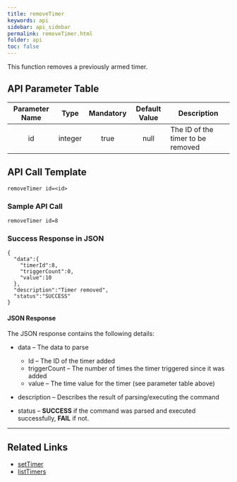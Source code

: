 ```yaml
---
title: removeTimer
keywords: api
sidebar: api_sidebar
permalink: removeTimer.html
folder: api
toc: false
---
```


This function removes a previously armed timer.



## API Parameter Table

| Parameter Name |  Type   | Mandatory | Default Value | Description                       |
| :------------: | :-----: | :-------: | :-----------: | --------------------------------- |
|       id       | integer |   true    |     null      | The ID of the timer to be removed |



## API Call Template

``` 
removeTimer id=<id>
```



### Sample API Call

``` 
removeTimer id=8
```



### Success Response in JSON

``` 
{
  "data":{
    "timerId":8,
    "triggerCount":0,
    "value":10
  },
  "description":"Timer removed",
  "status":"SUCCESS"
}
```



#### JSON Response

The JSON response contains the following details:

- data – The data to parse
  - Id – The ID of the timer added
  - triggerCount – The number of times the timer triggered since it was added
  - value – The time value for the timer (see parameter table above)


- description – Describes the result of parsing/executing the command
- status – **SUCCESS** if the command was parsed and executed successfully, **FAIL** if not.

------

## Related Links

- [setTimer](setTimer.html)
- [listTimers](listTimers.html)